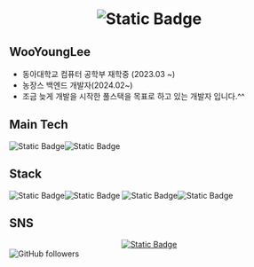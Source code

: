 <h1><div align=center><img alt="Static Badge" src="https://img.shields.io/badge/%EB%A0%88%EC%A0%84%EB%93%9C%20%EC%9A%A9%EB%9D%A0%2000-green?style=for-the-badge&logo=dungeonsanddragons&logoColor=white&color=black">
</div></h1>

## WooYoungLee
- 동아대학교 컴퓨터 공학부 재학중 (2023.03 ~)
- 농장스 백엔드 개발자(2024.02~)
- 조금 늦게 개발을 시작한 풀스택을 목표로 하고 있는 개발자 입니다.^^

## Main Tech
<img alt="Static Badge" src="https://img.shields.io/badge/Java-green?style=for-the-badge&logo=OpenJdk&logoColor=blue&color=orange"><img alt="Static Badge" src="https://img.shields.io/badge/Spring-green?style=for-the-badge&logo=spring&logoColor=white&color=green">

## Stack
<img alt="Static Badge" src="https://img.shields.io/badge/C-green?style=for-the-badge&logo=C&logoColor=blue&color=white"><img alt="Static Badge" src="https://img.shields.io/badge/Python-green?style=for-the-badge&logo=python&logoColor=white&color=blue">
<img alt="Static Badge" src="https://img.shields.io/badge/Java-green?style=for-the-badge&logo=OpenJdk&logoColor=blue&color=orange"><img alt="Static Badge" src="https://img.shields.io/badge/Spring-green?style=for-the-badge&logo=spring&logoColor=white&color=green">

## SNS
  <div align=center><a href="https://www.instagram.com/0l0n0u0_00?igsh=MXR3ZjhlcG82MXB6aA%3D%3D&utm_source=qr"><img alt="Static Badge" src="https://img.shields.io/badge/Instagram-pink?style=for-the-badge&logo=instagram&logoColor=white&link=https%3A%2F%2Fwww.instagram.com%2F0l0n0u0_00%3Figsh%3DMXR3ZjhlcG82MXB6aA%253D%253D%26utm_source%3Dqr">
</a>
</div>
<img alt="GitHub followers" src="https://img.shields.io/github/followers/CodeY0ug?style=social">

<!---
CodeY0ung/CodeY0ung is a ✨ special ✨ repository because its `README.md` (this file) appears on your GitHub profile.
You can click the Preview link to take a look at your changes.
--->
